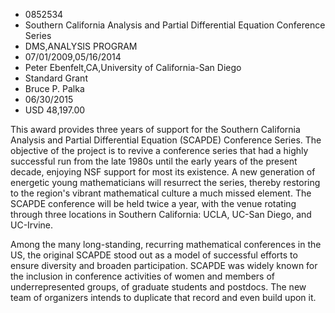 
* 0852534
* Southern California Analysis and Partial Differential Equation Conference Series
* DMS,ANALYSIS PROGRAM
* 07/01/2009,05/16/2014
* Peter Ebenfelt,CA,University of California-San Diego
* Standard Grant
* Bruce P. Palka
* 06/30/2015
* USD 48,197.00

This award provides three years of support for the Southern California Analysis
and Partial Differential Equation (SCAPDE) Conference Series. The objective of
the project is to revive a conference series that had a highly successful run
from the late 1980s until the early years of the present decade, enjoying NSF
support for most its existence. A new generation of energetic young
mathematicians will resurrect the series, thereby restoring to the region's
vibrant mathematical culture a much missed element. The SCAPDE conference will
be held twice a year, with the venue rotating through three locations in
Southern California: UCLA, UC-San Diego, and UC-Irvine.

Among the many long-standing, recurring mathematical conferences in the US, the
original SCAPDE stood out as a model of successful efforts to ensure diversity
and broaden participation. SCAPDE was widely known for the inclusion in
conference activities of women and members of underrepresented groups, of
graduate students and postdocs. The new team of organizers intends to duplicate
that record and even build upon it.

